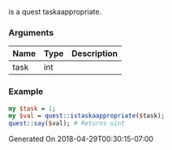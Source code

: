 is a quest taskaappropriate.
### Arguments
**Name**|**Type**|**Description**
:---|:---|:---
task|int|

### Example

```perl
my $task = 1;
my $val = quest::istaskaappropriate($task);
quest::say($val); # Returns uint
```


Generated On 2018-04-29T00:30:15-07:00